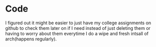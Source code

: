 # Code
 I figured out it might be easier to just have my college assignments on github to check them later on if I need instead of just deleting them or having to worry about them everytime I do a wipe and fresh intsall of arch(happens regularly).
